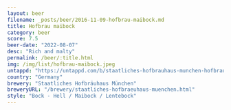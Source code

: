 ```yaml
---
layout: beer
filename: _posts/beer/2016-11-09-hofbrau-maibock.md
title: Hofbrau maibock
category: beer
score: 7.5
beer-date: "2022-08-07"
desc: "Rich and malty"
permalink: /beer/:title.html
img: /img/list/hofbrau-maibock.jpeg
untappd: "https://untappd.com/b/staatliches-hofbrauhaus-munchen-hofbrau-maibock/20290"
country: "Germany"
brewery: "Staatliches Hofbräuhaus München"
breweryURL: "/brewery/staatliches-hofbraeuhaus-muenchen.html"
style: "Bock - Hell / Maibock / Lentebock"
---
```

